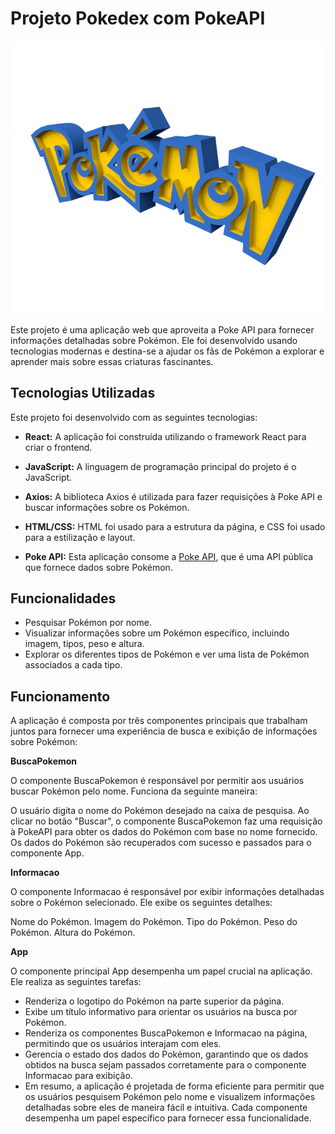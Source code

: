 # Projeto Pokedex com PokeAPI

![Pokemon Logo](./src/img/pokemon3d.png)

Este projeto é uma aplicação web que aproveita a Poke API para fornecer informações detalhadas sobre Pokémon. Ele foi desenvolvido usando tecnologias modernas e destina-se a ajudar os fãs de Pokémon a explorar e aprender mais sobre essas criaturas fascinantes.


## Tecnologias Utilizadas

Este projeto foi desenvolvido com as seguintes tecnologias:

- **React:** A aplicação foi construída utilizando o framework React para criar o frontend.

- **JavaScript:** A linguagem de programação principal do projeto é o JavaScript.

- **Axios:** A biblioteca Axios é utilizada para fazer requisições à Poke API e buscar informações sobre os Pokémon.

- **HTML/CSS:** HTML foi usado para a estrutura da página, e CSS foi usado para a estilização e layout.

- **Poke API:** Esta aplicação consome a [Poke API](https://pokeapi.co/), que é uma API pública que fornece dados sobre Pokémon.
  
## Funcionalidades

- Pesquisar Pokémon por nome.
- Visualizar informações sobre um Pokémon específico, incluindo imagem, tipos, peso e altura.
- Explorar os diferentes tipos de Pokémon e ver uma lista de Pokémon associados a cada tipo.

## Funcionamento
A aplicação é composta por três componentes principais que trabalham juntos para fornecer uma experiência de busca e exibição de informações sobre Pokémon:

**BuscaPokemon**

O componente BuscaPokemon é responsável por permitir aos usuários buscar Pokémon pelo nome. Funciona da seguinte maneira:

O usuário digita o nome do Pokémon desejado na caixa de pesquisa.
Ao clicar no botão "Buscar", o componente BuscaPokemon faz uma requisição à PokeAPI para obter os dados do Pokémon com base no nome fornecido.
Os dados do Pokémon são recuperados com sucesso e passados para o componente App.

**Informacao**

O componente Informacao é responsável por exibir informações detalhadas sobre o Pokémon selecionado. Ele exibe os seguintes detalhes:

Nome do Pokémon.
Imagem do  Pokémon.
Tipo do Pokémon.
Peso do Pokémon.
Altura do Pokémon.

**App**

O componente principal App desempenha um papel crucial na aplicação. Ele realiza as seguintes tarefas:

- Renderiza o logotipo do Pokémon na parte superior da página.
- Exibe um título informativo para orientar os usuários na busca por Pokémon.
- Renderiza os componentes BuscaPokemon e Informacao na página, permitindo que os usuários interajam com eles.
- Gerencia o estado dos dados do Pokémon, garantindo que os dados obtidos na busca sejam passados corretamente para o componente Informacao para exibição.
- Em resumo, a aplicação é projetada de forma eficiente para permitir que os usuários pesquisem Pokémon pelo nome e visualizem informações detalhadas sobre eles de maneira fácil e intuitiva. Cada componente desempenha um papel específico para fornecer essa funcionalidade.
